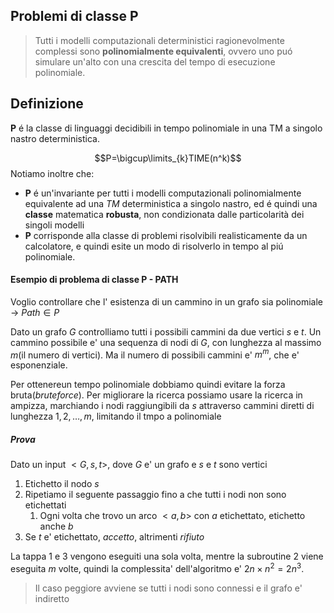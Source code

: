 ## Problemi di classe P
> Tutti i modelli computazionali deterministici ragionevolmente complessi sono **polinomialmente equivalenti**, ovvero uno puó simulare un'alto con una crescita del tempo di esecuzione polinomiale.

## Definizione
**P** é la classe di linguaggi decidibili in tempo polinomiale in una TM a singolo nastro deterministica.

$$P=\bigcup\limits_{k}TIME(n^k)$$
Notiamo inoltre che:
- **P** é un'invariante per tutti i modelli computazionali polinomialmente equivalente ad una *TM* deterministica a singolo nastro, ed é quindi una **classe** matematica **robusta**, non condizionata dalle particolarità dei singoli modelli
- **P** corrisponde alla classe di problemi risolvibili realisticamente da un calcolatore, e quindi esite un modo di risolverlo in tempo al piú polinomiale. 

#### Esempio di problema di classe P - PATH
Voglio controllare che l' esistenza di un cammino in un grafo sia polinomiale -> $Path\in P$

Dato un grafo $G$ controlliamo tutti i possibili cammini da due vertici $s$ e $t$. Un cammino possibile e' una sequenza di nodi di $G$, con lunghezza al massimo $m$(il numero di vertici). Ma il numero di possibili cammini e' $m^m$, che e' esponenziale.

Per ottenereun tempo polinomiale dobbiamo quindi evitare la forza bruta(*bruteforce*). Per migliorare la ricerca possiamo usare la ricerca in ampizza, marchiando i nodi raggiungibili da $s$ attraverso cammini diretti di lunghezza $1,2,\dots ,m$, limitando il tmpo a polinomiale
##### Prova
Dato un input $<G,s,t>$, dove $G$ e' un grafo e $s$ e $t$ sono vertici
1. Etichetto il nodo $s$
2. Ripetiamo il seguente passaggio fino a che tutti i nodi non sono etichettati
	1. Ogni volta che trovo un arco $<a,b>$ con $a$ etichettato, etichetto anche $b$
3. Se $t$ e' etichettato, $accetto$, altrimenti $rifiuto$

La tappa $1$ e $3$ vengono eseguiti una sola volta, mentre la subroutine 2 viene eseguita $m$ volte, quindi la complessita' dell'algoritmo e' $2n\times n^2=2n^3$.
> Il caso peggiore avviene se tutti i nodi sono connessi e il grafo e' indiretto 